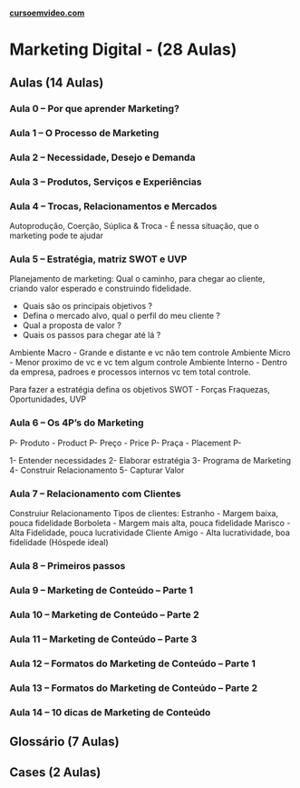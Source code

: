 #### [cursoemvideo.com](https://www.cursoemvideo.com/course/)

# Marketing Digital - (28 Aulas)

## Aulas (14 Aulas)

### Aula 0 – Por que aprender Marketing?

### Aula 1 – O Processo de Marketing

### Aula 2 – Necessidade, Desejo e Demanda

### Aula 3 – Produtos, Serviços e Experiências

### Aula 4 – Trocas, Relacionamentos e Mercados

Autoprodução, Coerção, Súplica &
Troca - É nessa situação, que o marketing pode te ajudar

### Aula 5 – Estratégia, matriz SWOT e UVP

Planejamento de marketing:
Qual o caminho, para chegar ao cliente, criando valor esperado e construindo fidelidade.

- Quais são os principais objetivos ?
- Defina o mercado alvo, qual o perfil do meu cliente ?
- Qual a proposta de valor ?
- Quais os passos para chegar até lá ?

Ambiente Macro - Grande e distante e vc não tem controle
Ambiente Micro - Menor proximo de vc e vc tem algum controle
Ambiente Interno - Dentro da empresa, padroes e processos internos vc tem total controle.

Para fazer a estratégia defina os objetivos
SWOT - Forças Fraquezas, Oportunidades,
UVP

### Aula 6 – Os 4P’s do Marketing

P- Produto - Product
P- Preço - Price
P- Praça - Placement
P-

1- Entender necessidades
2- Elaborar estratégia
3- Programa de Marketing
4- Construir Relacionamento
5- Capturar Valor

### Aula 7 – Relacionamento com Clientes

Construiur Relacionamento
Tipos de clientes:
Estranho - Margem baixa, pouca fidelidade
Borboleta - Margem mais alta, pouca fidelidade
Marisco - Alta Fidelidade, pouca lucratividade
Cliente Amigo - Alta lucratividade, boa fidelidade (Hóspede ideal)

### Aula 8 – Primeiros passos

### Aula 9 – Marketing de Conteúdo – Parte 1

### Aula 10 – Marketing de Conteúdo – Parte 2

### Aula 11 – Marketing de Conteúdo – Parte 3

### Aula 12 – Formatos do Marketing de Conteúdo – Parte 1

### Aula 13 – Formatos do Marketing de Conteúdo – Parte 2

### Aula 14 – 10 dicas de Marketing de Conteúdo

## Glossário (7 Aulas)

## Cases (2 Aulas)
